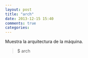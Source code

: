 ```yaml
---
layout: post
title: "arch"
date: 2013-12-15 15:40
comments: true
categories: 
---
```

Muestra la arquitectura de la máquina.

>$ arch

